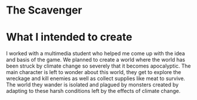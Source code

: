 # The Scavenger




# What I intended to create
I worked with a multimedia student who helped me come up with the idea and basis of the game. We planned to create a world where the world has been struck by climate change so severely that it becomes apocalyptic. The main character is left to wonder about this world, they get to explore the wreckage and kill enemies as well as collect supplies like meat to survive. The world they wander is isolated and plagued by monsters created by adapting to these harsh conditions left by the effects of climate change. 

